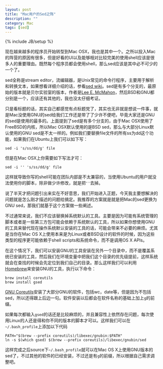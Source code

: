 ```yaml
---
layout: post
title: "Mac用户的Sed之殇"
description: ""
category: Mac
tags: [sed]
---
```

{% include JB/setup %}

现在越来越多的程序员开始转型到Mac OSX，我也是其中一个。之所以投入Mac的阵营的原因有很多，但是好看的UI以及能够相对比较完美的使用shell应该是很多人的重要理由。既然每个程序员都会使用shell，那么sed应该是其中必不可少的一个了。

sed全称是stream editor，流编辑器，是Unix常见的命令行程序，主要用于解析和转换文本，如果想看详细介绍的话，参看[sed wiki](http://en.wikipedia.org/wiki/Sed)。sed是有多个分支的，最原始的版本就是贝尔实验室的版本，作者是[Lee E. McMahon](http://en.wikipedia.org/wiki/Lee_E._McMahon)，然后BSD和GNU都分别是一个，应该还有其他的，我也没太仔细考证。

只是看标题的话，其实自己都感觉有点标题党了，其实也无非就是想说一件事，就是Mac没使用GNU的sed给我们工作还是带了了少许不便吧，毕竟大家还是GNU的sed是使用的最多的。上面提到了sed是有多个分支的，由于Mac OSX使用了FreeBSD的内核，所以Mac OSX默认使用的是BSD sed，那么与大部分Linux默认使用的GNU sed是不太一样的。例如我们要替换file文件的所有ss为dd这个功能，如果我们在Ubuntu上我们可以如下写：

	sed -i 's/ss/dd/g' file
	
但是在Mac OSX上你需要如下写法才可：
	
	sed -i '' 's/ss/dd/g' file

这样就导致你写的shell可能在团队内部是不太兼容的，当使用Ubuntu的用户就没法使用你的脚本，除非做少许修改，就是把`''`去掉。

说了半天才把问题引出来实在不好意思，我们开始进入正题，今天我主要想解决的问题就是怎么刚才描述的问题给搞定。我推荐的方案就是就是把Mac的sed更换为GNU sed，那我们就基于这个方案做一些阐述。

不过通常来说，我们不应该替换掉系统默认的工具。主要是因为可能有系统管理的脚本或者是一些第三方包可能会依赖于系统默认的工具，所以如果你想使用GNU的工具来替代现在操作系统默认安装的工具的话，可能会带来不必要的麻烦。尤其是当你在Mac OS X上使用本来是为Linux或者BSD设计的软件的时候，因为这些类型的程序更可能依赖于shell scripts和系统命令，而不是调用OS X APIs。

在这个情况下，我们可以安装GNU的工具安装在另外一个目录中，而不是覆盖系统已安装的工具，然后我们在环境变量中把我们这个目录的优先级提前，这样系统就会在查找的时候会先定位到我们自己的目录。那么这样我们可以利用[Homebrew](http://mxcl.github.io/homebrew/index_zh-cn.html)来安装GNU的工具，执行以下命令：

	brew install coreutils
	brew install gsed

[GNU Coreutils](http://www.gnu.org/software/coreutils/)安装了大部分GNU的软件，包括wc，date等，但是因为不包括sed，所以还得跟上后边一句。软件安装以后都会在软件名称的基础上加上`g`的前缀。

如果每次都输入`gsed`的话还是比较麻烦的，并且兼容性上依然存在问题，每次使用Linux的人还是得和你不同的版本的脚本才可以。这样我们可以在`~/.bash_profile`上添加以下代码

	PATH="$(brew --prefix coreutils)/libexec/gnubin:$PATH"
	ln -s $(which gsed) $(brew --prefix coreutils)/libexec/gnubin/sed

这样完成之后source下`~/.bash_profile`就可以在Mac OS X上使用GNU版本的sed了，不过其他的软件的已经安装，不过还是有`g`的前缀，所以根据自己需求调整吧。


